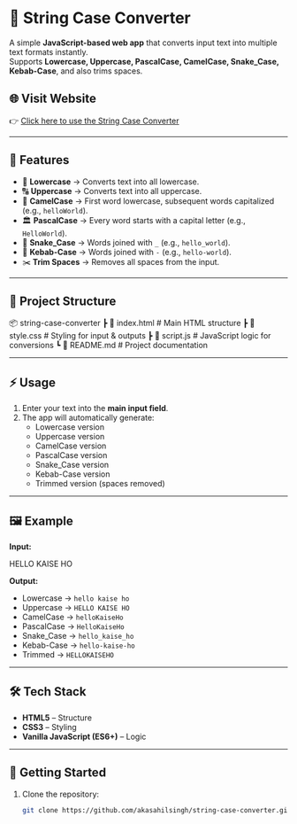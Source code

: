 # 📝 String Case Converter  

A simple **JavaScript-based web app** that converts input text into multiple text formats instantly.  
Supports **Lowercase, Uppercase, PascalCase, CamelCase, Snake_Case, Kebab-Case**, and also trims spaces.  

## 🌐 Visit Website  

👉 [Click here to use the String Case Converter](https://string-case-converter-app.vercel.app/)  

---

## 📌 Features  

- 🔡 **Lowercase** → Converts text into all lowercase.  
- 🔠 **Uppercase** → Converts text into all uppercase.  
- 🐫 **CamelCase** → First word lowercase, subsequent words capitalized (e.g., `helloWorld`).  
- 🏛 **PascalCase** → Every word starts with a capital letter (e.g., `HelloWorld`).  
- 🐍 **Snake_Case** → Words joined with `_` (e.g., `hello_world`).  
- 🍢 **Kebab-Case** → Words joined with `-` (e.g., `hello-world`).  
- ✂️ **Trim Spaces** → Removes all spaces from the input.  

---

## 📂 Project Structure  

📦 string-case-converter
┣ 📜 index.html # Main HTML structure
┣ 📜 style.css # Styling for input & outputs
┣ 📜 script.js # JavaScript logic for conversions
┗ 📜 README.md # Project documentation


---

## ⚡ Usage  

1. Enter your text into the **main input field**.  
2. The app will automatically generate:  
   - Lowercase version  
   - Uppercase version  
   - CamelCase version  
   - PascalCase version  
   - Snake_Case version  
   - Kebab-Case version  
   - Trimmed version (spaces removed)  

---

## 🖼️ Example  

**Input:**  

HELLO KAISE HO

**Output:**  

- Lowercase → `hello kaise ho`  
- Uppercase → `HELLO KAISE HO`  
- CamelCase → `helloKaiseHo`  
- PascalCase → `HelloKaiseHo`  
- Snake_Case → `hello_kaise_ho`  
- Kebab-Case → `hello-kaise-ho`  
- Trimmed → `HELLOKAISEHO`  

---

## 🛠️ Tech Stack  

- **HTML5** – Structure  
- **CSS3** – Styling  
- **Vanilla JavaScript (ES6+)** – Logic  

---

## 🚀 Getting Started  

1. Clone the repository:  
   ```bash
   git clone https://github.com/akasahilsingh/string-case-converter.git


